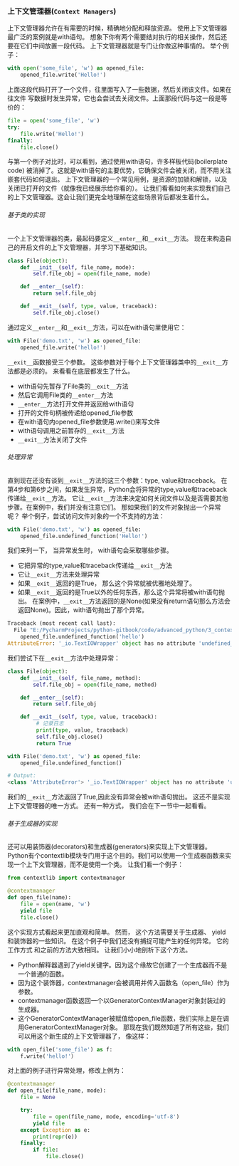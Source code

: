 ### 上下文管理器(```Context Managers```)

上下⽂管理器允许在有需要的时候，精确地分配和释放资源。
使⽤上下⽂管理器最⼴泛的案例就是with语句。
想象下你有两个需要结对执⾏的相关操作，然后还要在它们中间放置⼀段代码。
上下⽂管理器就是专门让你做这种事情的。 举个例⼦：

```python
with open('some_file', 'w') as opened_file:
    opened_file.write('Hello!')
```
上⾯这段代码打开了⼀个⽂件，往⾥⾯写⼊了⼀些数据，然后关闭该⽂件。如果在往⽂件
写数据时发⽣异常，它也会尝试去关闭⽂件。上⾯那段代码与这⼀段是等价的：

```python
file = open('some_file', 'w')
try:
    file.write('Hello!')
finally:
    file.close()
```

与第⼀个例⼦对⽐时，可以看到，通过使⽤with语句，许多样板代码(boilerplate code)
被消掉了。这就是with语句的主要优势，它确保⽂件会被关闭，⽽不⽤关注嵌套代码如何退出。
上下⽂管理器的⼀个常见⽤例，是资源的加锁和解锁，以及关闭已打开的⽂件（就像我已经展⽰给你看的）。
让我们看看如何来实现我们⾃⼰的上下⽂管理器。这会让我们更完全地理解在这些场景背后都发⽣着什么。

###### 基于类的实现
⼀个上下⽂管理器的类，最起码要定义```__enter__```和```__exit__```⽅法。
现在来构造自己的开启⽂件的上下⽂管理器，并学习下基础知识。

```python
class File(object):
    def __init__(self, file_name, mode):
        self.file_obj = open(file_name, mode)

    def __enter__(self):
        return self.file_obj

    def __exit__(self, type, value, traceback):
        self.file_obj.close()
```

通过定义```__enter__```和```__exit__```⽅法，可以在with语句⾥使⽤它：

```python
with File('demo.txt', 'w') as opened_file:
    opened_file.write('hello!')
```

```__exit__```函数接受三个参数。 这些参数对于每个上下⽂管理器类中的```__exit__```⽅法都是必须的。
来看看在底层都发⽣了什么。
- with语句先暂存了File类的```__exit__```⽅法
- 然后它调⽤File类的```__enter__```⽅法
- ```__enter__```⽅法打开⽂件并返回给with语句
- 打开的⽂件句柄被传递给opened_file参数
- 在with语句内opened_file参数使⽤.write()来写⽂件
- with语句调⽤之前暂存的```__exit__```⽅法
- ```__exit__```⽅法关闭了⽂件


###### 处理异常
直到现在还没有谈到```__exit__```⽅法的这三个参数：type, value和traceback。
在第4步和第6步之间，如果发⽣异常，Python会将异常的type,value和traceback传递给```__exit__```⽅法。
它让```__exit__```⽅法来决定如何关闭⽂件以及是否需要其他步骤。在案例中，我们并没有注意它们。
那如果我们的⽂件对象抛出⼀个异常呢？ 举个例⼦，尝试访问⽂件对象的⼀个不⽀持的⽅法：

```python
with File('demo.txt', 'w') as opened_file:
    opened_file.undefined_function('Hello!')
```

我们来列⼀下， 当异常发⽣时， with语句会采取哪些步骤。
- 它把异常的type,value和traceback传递给```__exit__```⽅法
- 它让```__exit__```⽅法来处理异常
- 如果```__exit__```返回的是True， 那么这个异常就被优雅地处理了。
- 如果```__exit__```返回的是True以外的任何东西，那么这个异常将被with语句抛出。
在案例中，```__exit__```⽅法返回的是None(如果没有return语句那么⽅法会返回None)。因此，with语句抛出了那个异常。

```python
Traceback (most recent call last):
  File "E:/PycharmProjects/python-gitbook/code/advanced_python/3_context_managers.py", line 15, in <module>
    opened_file.undefined_function('hello')
AttributeError: '_io.TextIOWrapper' object has no attribute 'undefined_function'
```

我们尝试下在```__exit__```⽅法中处理异常：

```python
class File(object):
    def __init__(self, file_name, method):
        self.file_obj = open(file_name, method)

    def __enter__(self):
        return self.file_obj

    def __exit__(self, type, value, traceback):
         # 记录日志
         print(type, value, traceback)
         self.file_obj.close()
         return True

with File('demo.txt', 'w') as opened_file:
    opened_file.undefined_function()

# Output:
<class 'AttributeError'> '_io.TextIOWrapper' object has no attribute 'undefined_function' <traceback object at 0x02AFFD28>
```

我们的```__exit__```⽅法返回了True,因此没有异常会被with语句抛出。
这还不是实现上下⽂管理器的唯⼀⽅式。 还有⼀种⽅式， 我们会在下⼀节中⼀起看看。


###### 基于⽣成器的实现
还可以⽤装饰器(decorators)和⽣成器(generators)来实现上下⽂管理器。
Python有个contextlib模块专门⽤于这个⽬的。我们可以使⽤⼀个⽣成器函数来实现⼀个上下⽂管理器，⽽不是使⽤⼀个类。
让我们看⼀个例⼦：

```python
from contextlib import contextmanager

@contextmanager
def open_file(name):
    file = open(name, 'w')
    yield file
    file.close()
```

这个实现⽅式看起来更加直观和简单。 然⽽， 这个⽅法需要关于⽣成器、 yield
和装饰器的⼀些知识。 在这个例⼦中我们还没有捕捉可能产⽣的任何异常。 它的⼯作⽅式
和之前的⽅法⼤致相同。
让我们小小地剖析下这个⽅法。
- Python解释器遇到了yield关键字。因为这个缘故它创建了⼀个⽣成器而不是⼀个普通的函数。
- 因为这个装饰器，contextmanager会被调⽤并传⼊函数名（open_file）作为参数。
- contextmanager函数返回⼀个以GeneratorContextManager对象封装过的⽣成器。
- 这个GeneratorContextManager被赋值给open_file函数，我们实际上是在调⽤GeneratorContextManager对象。
那现在我们既然知道了所有这些，我们可以⽤这个新⽣成的上下⽂管理器了， 像这样：

```python
with open_file('some_file') as f:
    f.write('hello!'）
```

对上面的例子进行异常处理，修改上例为：

```python
@contextmanager
def open_file(file_name, mode):
    file = None

    try:
        file = open(file_name, mode, encoding='utf-8')
        yield file
    except Exception as e:
        print(repr(e))
    finally:
        if file:
            file.close()
```

